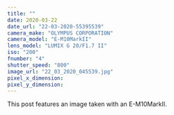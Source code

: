 ```yaml
---
title: ""
date: 2020-03-22
date_url: "22-03-2020-55395539"
camera_make: "OLYMPUS CORPORATION"
camera_model: "E-M10MarkII"
lens_model: "LUMIX G 20/F1.7 II"
iso: "200"
fnumber: "4"
shutter_speed: "800"
image_url: "22_03_2020_045539.jpg"
pixel_x_dimension: 
pixel_y_dimension: 
---
```


This post features an image taken with an E-M10MarkII.